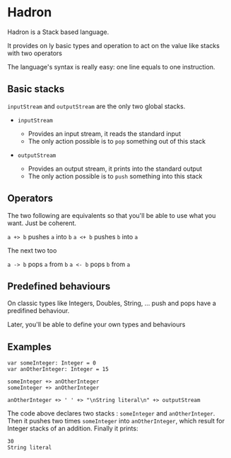 # Hadron

Hadron is a Stack based language.

It provides on ly basic types and operation to act on the value like stacks with two operators

The language's syntax is really easy: one line equals to one instruction.

## Basic stacks

`inputStream` and `outputStream` are the only two global stacks.

+ `inputStream`
    + Provides an input stream, it reads the standard input
    + The only action possible is to `pop` something out of this stack

+ `outputStream` 
    + Provides an output stream, it prints into the standard output
    + The only action possible is to `push` something into this stack

## Operators

The two following are equivalents so that you'll be able to use what you want. Just be coherent.

`a +> b` pushes `a` into `b`
`a <+ b` pushes `b` into `a`

The next two too

`a -> b` pops `a` from `b`
`a <- b` pops `b` from `a`

## Predefined behaviours

On classic types like Integers, Doubles, String, ... push and pops have a predifined behaviour.

Later, you'll be able to define your own types and behaviours

## Examples

```
var someInteger: Integer = 0
var anOtherInteger: Integer = 15

someInteger +> anOtherInteger
someInteger +> anOtherInteger

anOtherInteger +> ' ' +> "\nString literal\n" +> outputStream
```

The code above declares two stacks : `someInteger` and `anOtherInteger`. Then it pushes two times `someInteger` into `anOtherInteger`, which result for Integer stacks of an addition. Finally it prints:

```
30 
String literal
```